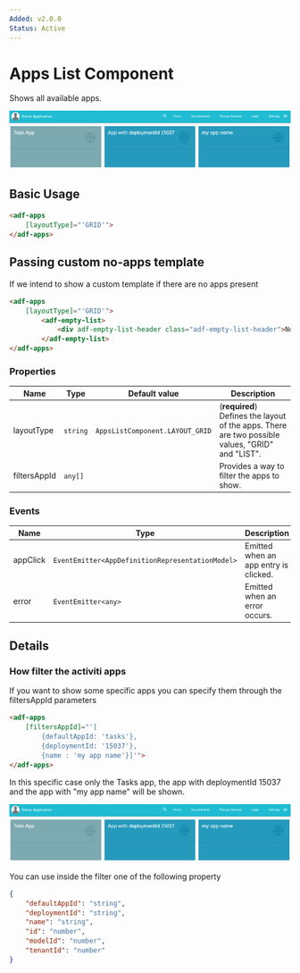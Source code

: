 ```yaml
---
Added: v2.0.0
Status: Active
---
```

# Apps List Component

Shows all available apps.

![how-filter-apps](../docassets/images/how-filter-apps.png)

## Basic Usage

```html
<adf-apps 
    [layoutType]="'GRID'">
</adf-apps>
```

## Passing custom no-apps template

If we intend to show a custom template if there are no apps present

```html
<adf-apps
    [layoutType]="'GRID'">
        <adf-empty-list>
            <div adf-empty-list-header class="adf-empty-list-header">No apps present</div>
        </adf-empty-list>
</adf-apps>
```

### Properties

| Name | Type | Default value | Description |
| ---- | ---- | ------------- | ----------- |
| layoutType | `string` | `AppsListComponent.LAYOUT_GRID` | (**required**) Defines the layout of the apps. There are two possible values, "GRID" and "LIST". |
| filtersAppId | `any[]` |  | Provides a way to filter the apps to show.  |

### Events

| Name | Type | Description |
| ---- | ---- | ----------- |
| appClick | `EventEmitter<AppDefinitionRepresentationModel>` | Emitted when an app entry is clicked. |
| error | `EventEmitter<any>` | Emitted when an error occurs. |

## Details

### How filter the activiti apps

If you want to show some specific apps you can specify them through the filtersAppId parameters

```html
<adf-apps 
    [filtersAppId]="'[
        {defaultAppId: 'tasks'}, 
        {deploymentId: '15037'}, 
        {name : 'my app name'}]'">
</adf-apps>
```

In this specific case only the Tasks app, the app with deploymentId 15037 and the app with "my app name" will be shown.

![how-filter-apps](../docassets/images/how-filter-apps.png)

You can use inside the filter one of the following property 

```json
{ 
    "defaultAppId": "string", 
    "deploymentId": "string", 
    "name": "string", 
    "id": "number", 
    "modelId": "number",
    "tenantId": "number"
}
```
